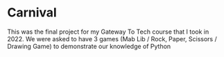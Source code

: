 # Carnival
This was the final project for my Gateway To Tech course that I took in 2022. We were asked to have 3 games (Mab Lib / Rock, Paper, Scissors / Drawing Game) to demonstrate our knowledge of Python
